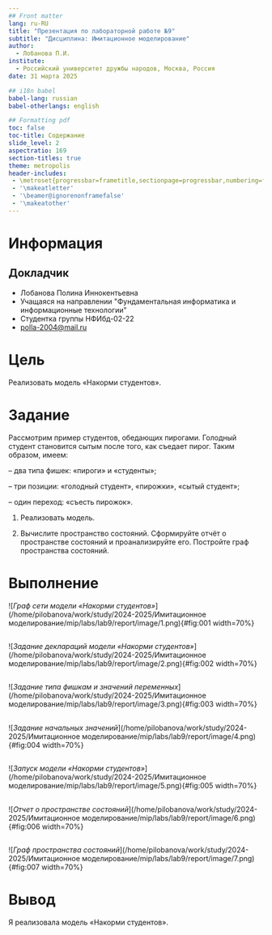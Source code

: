 ```yaml
---
## Front matter
lang: ru-RU
title: "Презентация по лабораторной работе №9"
subtitle: "Дисциплина: Имитационное моделирование"
author:
  - Лобанова П.И.
institute:
  - Российский университет дружбы народов, Москва, Россия
date: 31 марта 2025

## i18n babel
babel-lang: russian
babel-otherlangs: english

## Formatting pdf
toc: false
toc-title: Содержание
slide_level: 2
aspectratio: 169
section-titles: true
theme: metropolis
header-includes:
 - \metroset{progressbar=frametitle,sectionpage=progressbar,numbering=fraction}
 - '\makeatletter'
 - '\beamer@ignorenonframefalse'
 - '\makeatother'
---
```


# Информация

## Докладчик


  * Лобанова Полина Иннокентьевна
  * Учащаяся на направлении "Фундаментальная информатика и информационные технологии"
  * Студентка группы НФИбд-02-22
  * [polla-2004@mail.ru](polla-2004@mail.ru)
  

# Цель

Реализовать модель «Накорми студентов».

# Задание

Рассмотрим пример студентов, обедающих пирогами. Голодный студент становится сытым после того, как съедает пирог.
Таким образом, имеем:

– два типа фишек: «пироги» и «студенты»;

– три позиции: «голодный студент», «пирожки», «сытый студент»;

– один переход: «съесть пирожок».

1. Реализовать модель.

2. Вычислите пространство состояний. Сформируйте отчёт о пространстве состояний и проанализируйте его. Постройте граф пространства состояний.

# Выполнение

![*Граф сети модели «Накорми студентов»*](/home/pilobanova/work/study/2024-2025/Имитационное моделирование/mip/labs/lab9/report/image/1.png){#fig:001 width=70%}

## 

![*Задание деклараций модели «Накорми студентов»*](/home/pilobanova/work/study/2024-2025/Имитационное моделирование/mip/labs/lab9/report/image/2.png){#fig:002 width=70%}

## 

![*Задание типа фишкам и значений переменных*](/home/pilobanova/work/study/2024-2025/Имитационное моделирование/mip/labs/lab9/report/image/3.png){#fig:003 width=70%}

## 

![*Задание начальных значений*](/home/pilobanova/work/study/2024-2025/Имитационное моделирование/mip/labs/lab9/report/image/4.png){#fig:004 width=70%}

## 

![*Запуск модели «Накорми студентов»*](/home/pilobanova/work/study/2024-2025/Имитационное моделирование/mip/labs/lab9/report/image/5.png){#fig:005 width=70%}

## 

![*Отчет о пространстве состояний*](/home/pilobanova/work/study/2024-2025/Имитационное моделирование/mip/labs/lab9/report/image/6.png){#fig:006 width=70%}

## 

![*Граф пространства состояний*](/home/pilobanova/work/study/2024-2025/Имитационное моделирование/mip/labs/lab9/report/image/7.png){#fig:007 width=70%}

# Вывод

Я реализовала модель «Накорми студентов».


